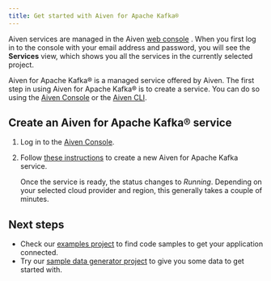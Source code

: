 ```yaml
---
title: Get started with Aiven for Apache Kafka®
---
```


Aiven services are managed in the Aiven [web
console](https://console.aiven.io/) . When you first log in to the
console with your email address and password, you will see the
**Services** view, which shows you all the services in the currently
selected project.

Aiven for Apache Kafka® is a managed service offered by Aiven. The first
step in using Aiven for Apache Kafka® is to create a service. You can do
so using the [Aiven Console](https://console.aiven.io/) or the
[Aiven CLI](/docs/tools/cli).

## Create an Aiven for Apache Kafka® service

1.  Log in to the [Aiven Console](https://console.aiven.io/).

2.  Follow
    [these instructions](/docs/platform/howto/create_new_service) to create a new Aiven for Apache Kafka service.

    Once the service is ready, the status changes to *Running*.
    Depending on your selected cloud provider and region, this generally
    takes a couple of minutes.

## Next steps

-   Check our [examples
    project](https://github.com/aiven/aiven-examples) to find code
    samples to get your application connected.
-   Try our [sample data generator
    project](https://github.com/aiven/python-fake-data-producer-for-apache-kafka)
    to give you some data to get started with.
